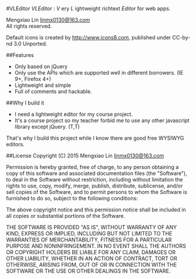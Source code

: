 #VLEditor
*VLEditor* : *V* ery *L* ightweight richtext *Editor* for web apps.

Mengxiao Lin <linmx0130@163.com><br/>
All rights reserved.

Default icons is created by http://www.icons8.com, published under CC-by-nd 3.0 Unported.

##Features
* Only based on jQuery
* Only use the APIs which are supported well in different borrowers. (IE 9+, Firefox 4+)
* Lightweight and simple
* Full of comments and hackable.

##Why I build it
* I need a lightweight editor for my course project.
* It's a course project so my teacher forbid me to use any other javascript library except jQuery. (T,T)

That's why I build this project while I know there are good free WYSIWYG editors.

##License
Copyright (C) 2015 Mengxiao Lin <linmx0130@163.com>

Permission is hereby granted, free of charge, to any person obtaining a copy of this software and associated documentation files (the "Software"), to deal in the Software without restriction, including without limitation the rights to use, copy, modify, merge, publish, distribute, sublicense, and/or sell copies of the Software, and to permit persons to whom the Software is furnished to do so, subject to the following conditions:

The above copyright notice and this permission notice shall be included in all copies or substantial portions of the Software.

THE SOFTWARE IS PROVIDED "AS IS", WITHOUT WARRANTY OF ANY KIND, EXPRESS OR IMPLIED, INCLUDING BUT NOT LIMITED TO THE WARRANTIES OF MERCHANTABILITY, FITNESS FOR A PARTICULAR PURPOSE AND NONINFRINGEMENT. IN NO EVENT SHALL THE AUTHORS OR COPYRIGHT HOLDERS BE LIABLE FOR ANY CLAIM, DAMAGES OR OTHER LIABILITY, WHETHER IN AN ACTION OF CONTRACT, TORT OR OTHERWISE, ARISING FROM, OUT OF OR IN CONNECTION WITH THE SOFTWARE OR THE USE OR OTHER DEALINGS IN THE SOFTWARE.
